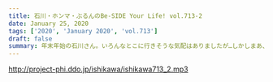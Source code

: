 ```yaml
---
title: 石川・ホンマ・ぶるんのBe-SIDE Your Life! vol.713-2
date: January 25, 2020
tags: ['2020', 'January 2020', 'vol.713']
draft: false
summary: 年末年始の石川さん。いろんなとこに行きそうな気配はありましたが…しかしまあ、元気な人です。
---
```


http://project-phi.ddo.jp/ishikawa/ishikawa713_2.mp3